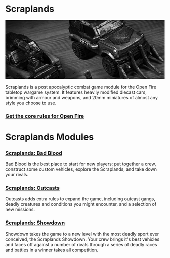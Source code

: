 # Scraplands

![Scraplands Cars](images/header.jpg "Scraplands Cars")

Scraplands is a post apocalyptic combat game module for the Open Fire tabletop wargame system. It features heavily modified diecast cars, brimming with armour and weapons, and 20mm miniatures of almost any style you choose to use.

### [Get the core rules for Open Fire](https://github.com/open-source-tabletop/openfire/)

# Scraplands Modules

### [Scraplands: Bad Blood](https://github.com/open-source-tabletop/openfire-gm-scraplands/blob/main/scraplands-bad-blood.md)

Bad Blood is the best place to start for new players: put together a crew, construct some custom vehicles, explore the Scraplands, and take down your rivals.

### [Scraplands: Outcasts](https://github.com/open-source-tabletop/openfire-gm-scraplands/blob/main/scraplands-outcasts.md)

Outcasts adds extra rules to expand the game, including outcast gangs, deadly creatures and conditions you might encounter, and a selection of new missions.

### [Scraplands: Showdown](https://github.com/open-source-tabletop/openfire-gm-scraplands/blob/main/scraplands-showdown.md)

Showdown takes the game to a new level with the most deadly sport ever conceived, the Scraplands Showdown. Your crew brings it's best vehicles and faces off against a number of rivals through a series of deadly races and battles in a winner takes all competition.